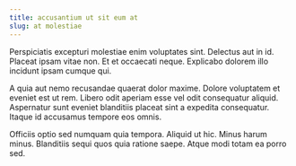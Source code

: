 ```yaml
---
title: accusantium ut sit eum at
slug: at molestiae
---
```


Perspiciatis excepturi molestiae enim voluptates sint. Delectus aut in id. Placeat ipsam vitae non. Et et occaecati neque. Explicabo dolorem illo incidunt ipsam cumque qui.

A quia aut nemo recusandae quaerat dolor maxime. Dolore voluptatem et eveniet est ut rem. Libero odit aperiam esse vel odit consequatur aliquid. Aspernatur sunt eveniet blanditiis placeat sint a expedita consequatur. Itaque id accusamus tempore eos omnis.

Officiis optio sed numquam quia tempora. Aliquid ut hic. Minus harum minus. Blanditiis sequi quos quia ratione saepe. Atque modi totam ea porro sed.
